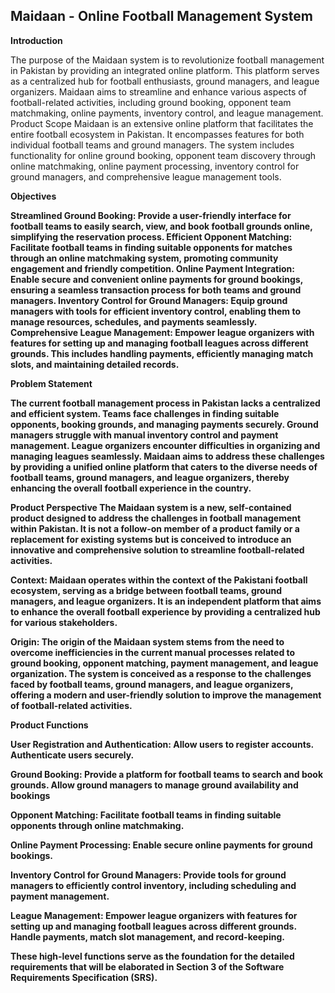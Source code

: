 <h2>Maidaan - Online Football Management System</h2>

<b>Introduction</b>

The purpose of the Maidaan system is to revolutionize football management in Pakistan by providing an integrated online platform. This platform serves as a centralized hub for football enthusiasts, ground managers, and league organizers. Maidaan aims to streamline and enhance various aspects of football-related activities, including ground booking, opponent team matchmaking, online payments, inventory control, and league management. Product Scope Maidaan is an extensive online platform that facilitates the entire football ecosystem in Pakistan. It encompasses features for both individual football teams and ground managers. The system includes functionality for online ground booking, opponent team discovery through online matchmaking, online payment processing, inventory control for ground managers, and comprehensive league management tools.



<b>Objectives<b>

Streamlined Ground Booking: Provide a user-friendly interface for football teams to easily search, view, and book football grounds online, simplifying the reservation process. Efficient Opponent Matching: Facilitate football teams in finding suitable opponents for matches through an online matchmaking system, promoting community engagement and friendly competition. Online Payment Integration: Enable secure and convenient online payments for ground bookings, ensuring a seamless transaction process for both teams and ground managers. Inventory Control for Ground Managers: Equip ground managers with tools for efficient inventory control, enabling them to manage resources, schedules, and payments seamlessly. Comprehensive League Management: Empower league organizers with features for setting up and managing football leagues across different grounds. This includes handling payments, efficiently managing match slots, and maintaining detailed records.

<b>Problem Statement</b>

The current football management process in Pakistan lacks a centralized and efficient system. Teams face challenges in finding suitable opponents, booking grounds, and managing payments securely. Ground managers struggle with manual inventory control and payment management. League organizers encounter difficulties in organizing and managing leagues seamlessly. Maidaan aims to address these challenges by providing a unified online platform that caters to the diverse needs of football teams, ground managers, and league organizers, thereby enhancing the overall football experience in the country.

Product Perspective The Maidaan system is a new, self-contained product designed to address the challenges in football management within Pakistan. It is not a follow-on member of a product family or a replacement for existing systems but is conceived to introduce an innovative and comprehensive solution to streamline football-related activities.

Context: Maidaan operates within the context of the Pakistani football ecosystem, serving as a bridge between football teams, ground managers, and league organizers. It is an independent platform that aims to enhance the overall football experience by providing a centralized hub for various stakeholders.

Origin: The origin of the Maidaan system stems from the need to overcome inefficiencies in the current manual processes related to ground booking, opponent matching, payment management, and league organization. The system is conceived as a response to the challenges faced by football teams, ground managers, and league organizers, offering a modern and user-friendly solution to improve the management of football-related activities.

<b>Product Functions</b>

User Registration and Authentication: Allow users to register accounts. Authenticate users securely.

Ground Booking: Provide a platform for football teams to search and book grounds. Allow ground managers to manage ground availability and bookings

Opponent Matching: Facilitate football teams in finding suitable opponents through online matchmaking.

Online Payment Processing: Enable secure online payments for ground bookings.

Inventory Control for Ground Managers: Provide tools for ground managers to efficiently control inventory, including scheduling and payment management.

League Management: Empower league organizers with features for setting up and managing football leagues across different grounds. Handle payments, match slot management, and record-keeping.

These high-level functions serve as the foundation for the detailed requirements that will be elaborated in Section 3 of the Software Requirements Specification (SRS).
